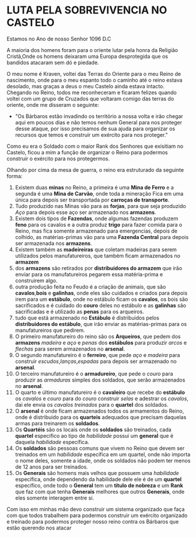 # LUTA PELA SOBREVIVENCIA NO CASTELO

Estamos no Ano de nosso Senhor 1096 D.C

A maioria dos homens foram para o oriente lutar pela honra da Religião Cristã,Onde os homens deixaram uma Europa desprotegida que os bandidos atacaram sem dó e piedade.

O meu nome é Kraven, voltei das Terras do Oriente para o meu Reino de nascimento, onde para o meu espanto todo o caminho até o reino estava desolado, mas graças a deus o meu Castelo ainda estava intacto.
Chegando no Reino, todos me reconheceram e ficaram felizes quando voltei com um grupo de Cruzados que voltaram comigo das terras do oriente, onde me disseram o seguinte:

* "Os Bárbaros estão invadindo os território a nossa volta e irão chegar aqui em poucos dias e não temos nenhum General para nos proteger desse ataque, por isso precisamos de sua ajuda para organizar os recursos que temos e construir um exército para nos proteger."

Como eu era o Soldado com o maior Rank dos Senhores que exisitiam no Castelo, ficou a mim a função de organizar o Reino para podermos construir o exército para nos protegermos.

Olhando por cima da mesa de guerra, o reino era estruturado da seguinte forma:

1. Existem duas **minas** no Reino, a primeira é uma **Mina de Ferro** e a segunda é uma **Mina de Carvão**, onde toda a mineração Fica em uma única para depois ser transportada por **carroças de transporte**.
2. Tudo produzido nas Minas vão para as **forjas**, para que seja produzido _Aço_ para depois esse aço ser armazenado nos **armazens**.
3. Existem dois tipos de **Fazendas**, onde algumas fazendas produzem **feno** para os cavalos e a outra produz **trigo** para fazer comida para o Reino, mas fica somente armazenado para emergencias, depois de colhido, as matérias-primas vão para uma **Fazenda Central** para depois ser armazenada nos **armazens**.
4. Existem também as **madeireiras** que coletam madeiras para serem utilizados pelos manufatureiros, que também ficam armazenados no **armazem** 
5. dos **armazens** são retirados por **distribuidores do armazem** que irão enviar para os manufatureiros pegarem essa matéria-prima e construirem algo.
6. outra produção feita no Feudo é a criação de animais, que são **cavalos**,**bois** e **galinhas**, onde eles são cuidados e criados para depois irem para um **estábulo**, onde no estábulo ficam os **cavalos**, os bois são sacrificados e é cuidado do **couro** deles no estábulo e as **galinhas** são sacrificadas e é utilizado as **penas** para os arqueiros.
7. tudo que está armazenado no **Estábulo** é distribuidos pelos **distribuidores do estábulo**, que irão enviar as matérias-primas para os manufatureiros que pedirem.
8. O primeiro manufatureiro do reino são os **Arqueiros**, que pedem dos **armazens** _madeira_ e _aço_ e _penas_ dos **estábulos** para produzir _arcos_ e _flechas_ para serem armazenados no **arsenal**.
9. O segundo manufatureiro é o **ferreiro**, que pede _aço_ e _madeira_ para construir _escudos_,_lanças_,_espadas_ para depois ser armazenado no **arsenal**.
10. O terceiro manufatureiro é o **armadureiro**, que pede o _couro_ para produzir as _armaduras_ simples dos soldados, que serão armazenados no **arsenal**.
11. O quarto e último manufatureiro é o **cavaleiro** que recebe do **estábulo** os _cavalos_ e _couro_ para do _couro_ construir _selas_ e adestrar os _cavalos_, dai ele envia os _cavalos treinados_ para o **quartel** dos soldados.
12. O **arsenal** é onde ficam armazenados todos os armamentos do Reino, onde é distribuido para os **quarteis** adequados que precisam daquelas armas para treinarem os **soldados**.
13. Os **Quartéis** são os locais onde os **soldados** são treinados, cada **quartel** especifico ao tipo de _habilidade_ possui um **general** que é daquela _habilidade_ específica.
14. Os **soldados** são pessoas comuns que vivem no Reino que devem ser treinados em um _habilidade_ especifica em um quartel, onde não importa o nome deles, somente a idade, onde os soldados não podem ter menos de 12 anos para ser treinados.
15. Os **Generais** são homens mais velhos que possuem uma _habilidade_ específica, onde dependendo da habilidade dele ele é de um **quartel** específico, onde todo o **General** tem um **título de nobreza** e um **Rank** que faz com que tenha **Generais** melhores que outros **Generais**, onde eles somente interagem entre si.

Com isso em minhas mão devo construir um sistema organizado que faça com que todos trabalhem para podermos construir um exército organizado e treinado para podermos proteger nosso reino contra os Bárbaros que estão querendo nos atacar